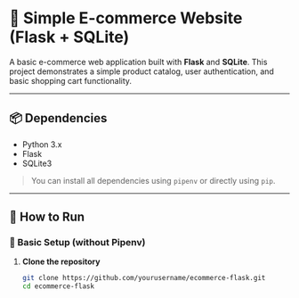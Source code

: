 # 🛒 Simple E-commerce Website (Flask + SQLite)

A basic e-commerce web application built with **Flask** and **SQLite**. This project demonstrates a simple product catalog, user authentication, and basic shopping cart functionality.

---

## 📦 Dependencies

- Python 3.x
- Flask
- SQLite3

> You can install all dependencies using `pipenv` or directly using `pip`.

---

## 🚀 How to Run

### 🔧 Basic Setup (without Pipenv)

1. **Clone the repository**

   ```bash
   git clone https://github.com/yourusername/ecommerce-flask.git
   cd ecommerce-flask


